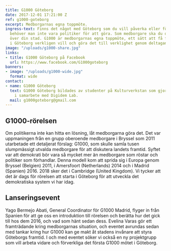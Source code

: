 ```yaml
---
title: G1000 Göteborg
date: 2017-12-01 17:21:00 Z
ref: g1000-goteborg
excerpt: Medborgarnas egna toppmöte.
ingress-text: Finns det något med Göteborg som du vill påverka eller förändra? Det
  behöver man inte vara politiker för att göra. Som medborgare ska du också ha makt
  över din stad. G1000 är medborgarnas egna toppmöte, ett sätt att få fram vad vi
  i Göteborg verkligen vill och göra det till verklighet genom deltagande demokrati.
image: "/uploads/g1000-share.jpg"
links:
- title: G1000 Göteborg på Facebook
  url: https://www.facebook.com/G1000goteborg
banners:
- image: "/uploads/g1000-wide.jpg"
  format: wide
contact:
- name: G1000 Göteborg
  text: G1000 Göteborg bildades av studenter på Kulturverkstan som gjorde ett projekt
    i samarbete med Digidem Lab.
  mail: g1000goteborg@gmail.com
---
```


## G1000-rörelsen
Om politikerna inte kan hitta en lösning, låt medborgarna göra det. Det var uppmaningen från en grupp oberoende medborgare i Bryssel som 2011 utarbetade ett detaljerat förslag: G1000, som skulle samla tusen slumpmässigt utvalda medborgare för att diskutera landets framtid. Syftet var att demokrati bör vara så mycket mer än medborgare som röstar och politiker som förhandlar. Denna modell kom att sprida sig i Europa genom Bryssel (Belgien) 2011, i Amersfoort (Netherlands) 2014 och i Madrid (Spanien) 2016. 2018 sker det i Cambridge (United Kingdom). Vi tycker att det är dags för rörelsen att starta i Göteborg för att utveckla det demokratiska system vi har idag.

## Lanseringsevent
Yago Bermejo Abati, General Coordinator för G1000 Madrid, flyger in från Spanien för att ge oss en introduktion till rörelsen och berätta hur det gick till hos dem 2016, och vad som hänt sedan dess.
Evelina Varas gör ett framträdande kring medborgarnas situation, och eventet avrundas sedan med tankar kring hur G1000 kan ge makt åt stadens invånare att styra Göteborgs framtid.
I och med eventet söker vi också en ny projektgrupp som vill arbeta vidare och förverkliga det första G1000 mötet i Göteborg.
